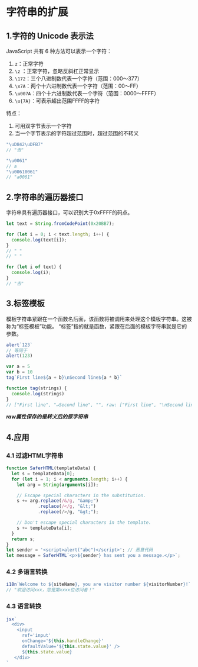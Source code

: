 # 字符串的扩展

## 1.字符的 Unicode 表示法
JavaScript 共有 6 种方法可以表示一个字符：
1. `z`：正常字符
2. `\z` ：正常字符，忽略反斜杠正常显示 
3. `\172`：三个八进制数代表一个字符（范围：000～377）
4. `\x7A`：两个十六进制数代表一个字符（范围：00～FF）
5. `\u007A`：四个十六进制数代表一个字符（范围：0000～FFFF）
6. `\u{7A}`：可表示超出范围FFFF的字符

特点：
1. 可用双字节表示一个字符
2. 当一个字节表示的字符超过范围时，超过范围的不转义
```javascript
"\uD842\uDFB7"
// "𠮷"
```
```javascript
"\u0061"
// a
"\u00610061"
// "a0061"
```

## 2.字符串的遍历器接口
字符串具有遍历器接口，可以识别大于0xFFFF的码点。
```javascript
let text = String.fromCodePoint(0x20BB7);

for (let i = 0; i < text.length; i++) {
  console.log(text[i]);
}
// " "
// " "

for (let i of text) {
  console.log(i);
}
// "𠮷"
```

## 3.标签模板
模板字符串紧跟在一个函数名后面，该函数将被调用来处理这个模板字符串。这被称为“标签模板”功能。
“标签”指的就是函数，紧跟在后面的模板字符串就是它的参数。
```javascript
alert`123`
// 等同于
alert(123)

var a = 5
var b = 10
tag`First line${a + b}\nSecond line${a * b}`

function tag(strings) {
  console.log(strings)
}
// ["First line", "↵Second line", "", raw: ["First line", "\nSecond line", ""]] 15 50
```
***raw属性保存的是转义后的原字符串***

## 4.应用
### 4.1 过滤HTML字符串
```javascript
function SaferHTML(templateData) {
  let s = templateData[0];
  for (let i = 1; i < arguments.length; i++) {
    let arg = String(arguments[i]);

    // Escape special characters in the substitution.
    s += arg.replace(/&/g, "&amp;")
            .replace(/</g, "&lt;")
            .replace(/>/g, "&gt;");

    // Don't escape special characters in the template.
    s += templateData[i];
  }
  return s;
}
let sender = '<script>alert("abc")</script>'; // 恶意代码
let message = SaferHTML`<p>${sender} has sent you a message.</p>`;
```
### 4.2 多语言转换
```javascript
i18n`Welcome to ${siteName}, you are visitor number ${visitorNumber}!`
// "欢迎访问xxx，您是第xxxx位访问者！"
```

### 4.3 语言转换
```javascript
jsx`
  <div>
    <input
      ref='input'
      onChange='${this.handleChange}'
      defaultValue='${this.state.value}' />
      ${this.state.value}
   </div>
`
```

